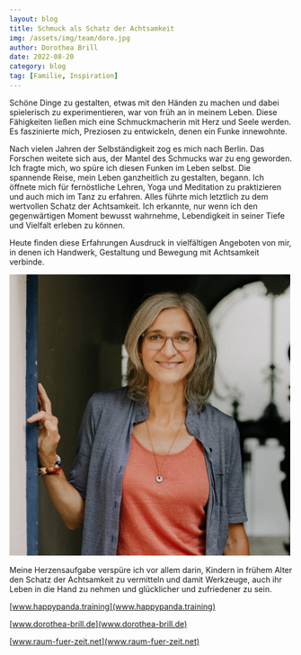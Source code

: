 ```yaml
---
layout: blog
title: Schmuck als Schatz der Achtsamkeit
img: /assets/img/team/doro.jpg
author: Dorothea Brill
date: 2022-08-20
category: blog
tag: [Familie, Inspiration]
---
```


Schöne Dinge zu gestalten, etwas mit den Händen zu machen und dabei spielerisch zu experimentieren, war von früh an in meinem Leben. Diese Fähigkeiten ließen mich eine Schmuckmacherin mit Herz und Seele werden. Es faszinierte mich, Preziosen zu entwickeln, denen ein Funke innewohnte.

Nach vielen Jahren der Selbständigkeit zog es mich nach Berlin. Das Forschen weitete sich aus, der Mantel des Schmucks war zu eng geworden. Ich fragte mich, wo spüre ich diesen Funken im Leben selbst. Die spannende Reise, mein Leben ganzheitlich zu gestalten, begann. Ich öffnete mich für fernöstliche Lehren, Yoga und Meditation zu praktizieren und auch mich im Tanz zu erfahren. Alles führte mich letztlich zu dem wertvollen Schatz der Achtsamkeit. Ich erkannte, nur wenn ich den gegenwärtigen Moment bewusst wahrnehme, Lebendigkeit in seiner Tiefe und Vielfalt erleben zu können.

Heute finden diese Erfahrungen Ausdruck in vielfältigen Angeboten von mir, in denen ich Handwerk, Gestaltung und Bewegung mit Achtsamkeit verbinde.

<img class="img-thumbnail" alt="Cover" src="/assets/img/team/doro.jpg">

Meine Herzensaufgabe verspüre ich vor allem darin, Kindern in frühem Alter den Schatz der Achtsamkeit zu vermitteln und damit Werkzeuge, auch ihr Leben in die Hand zu nehmen und glücklicher und zufriedener zu sein.

[www.happypanda.training](www.happypanda.training)

[www.dorothea-brill.de](www.dorothea-brill.de)

[www.raum-fuer-zeit.net](www.raum-fuer-zeit.net)
